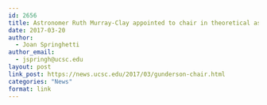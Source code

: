 ```yaml
---
id: 2656
title: Astronomer Ruth Murray-Clay appointed to chair in theoretical astrophysics
date: 2017-03-20
author:
  - Joan Springhetti
author_email:
  - jspringh@ucsc.edu
layout: post
link_post: https://news.ucsc.edu/2017/03/gunderson-chair.html
categories: "News"
format: link
---
```

